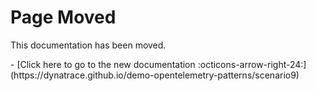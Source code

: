 # Page Moved

This documentation has been moved.

<div class="grid cards" markdown>
- [Click here to go to the new documentation :octicons-arrow-right-24:](https://dynatrace.github.io/demo-opentelemetry-patterns/scenario9)
</div>